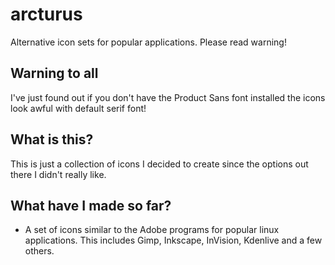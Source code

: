 # arcturus
Alternative icon sets for popular applications. Please read warning!

## Warning to all

I've just found out if you don't have the Product Sans font installed the icons look awful with default serif font!

## What is this?

This is just a collection of icons I decided to create since the options out there I didn't really like.

## What have I made so far?

- A set of icons similar to the Adobe programs for popular linux applications. This includes Gimp, Inkscape, InVision, Kdenlive and a few others.
